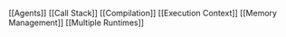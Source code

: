 [[Agents]]
[[Call Stack]]
[[Compilation]]
[[Execution Context]]
[[Memory Management]]
[[Multiple Runtimes]]
